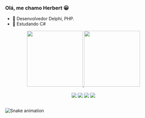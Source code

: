 ### Olá, me chamo Herbert 😀

- 🔭 Desenvolvedor Delphi, PHP.
- 🌱 Estudando C#

<div align="center">
  <a href="https://github.com/herbertsrr">
  <img height="180em" src="https://github-readme-stats.vercel.app/api?username=herbertsrr&show_icons=true&theme=dark&include_all_commits=true&count_private=true"/>
  <img height="180em" src="https://github-readme-stats.vercel.app/api/top-langs/?username=herbertsrr&layout=compact&langs_count=7&theme=dark"/>
</div>

<div align="center" style="display: inline_block">
  <br>
  <a href="#" target="_blank"><img src="https://img.shields.io/badge/delphi-red?logo=delphi&style=for-the-badge"></a>
  <a href="#" target="_blank"><img src="https://img.shields.io/badge/php-white?logo=php&style=for-the-badge"></a>
  <a href="#" target="_blank"><img src="https://img.shields.io/badge/html5-black?logo=html5&style=for-the-badge"></a>
  <a href="#" target="_blank"><img src="https://img.shields.io/badge/css3-black?logo=css3&style=for-the-badge"></a>
</div>
 
##
![Snake animation](https://github.com/herbertsrr/herbertsrr/blob/output/github-contribution-grid-snake.svg)
